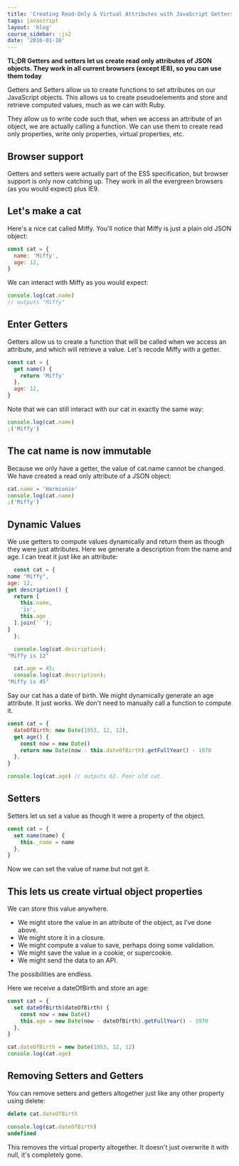 ```yaml
---
title: 'Creating Read-Only & Virtual Attributes with JavaScript Getters and Setters'
tags: javascript
layout: 'blog'
course_sidebar: :js2
date: '2016-01-10'
---
```


**TL;DR Getters and setters let us create read only attributes of JSON objects. They work in all current browsers (except IE8), so you can use them today**

Getters and Setters allow us to create functions to set attributes on our JavaScript objects. This allows us to create pseudoelements and store and retrieve computed values, much as we can with Ruby.

They allow us to write code such that, when we access an attribute of an object, we are actually calling a function. We can use them to create read only properties, write only properties, virtual properties, etc.

## Browser support

Getters and setters were actually part of the ES5 specification, but browser support is only now catching up. They work in all the evergreen browsers (as you would expect) plus IE9.

## Let's make a cat

Here's a nice cat called Miffy. You'll notice that Miffy is just a plain old JSON object:

```js
const cat = {
  name: 'Miffy',
  age: 12,
}
```

We can interact with Miffy as you would expect:

```js
console.log(cat.name)
// outputs "Miffy"
```

## Enter Getters

Getters allow us to create a function that will be called when we access an attribute, and which will retrieve a value. Let's recode Miffy with a getter.

```js
const cat = {
  get name() {
    return 'Miffy'
  },
  age: 12,
}
```

Note that we can still interact with our cat in exactly the same way:

```js
console.log(cat.name)
;('Miffy')
```

## The cat name is now immutable

Because we only have a getter, the value of cat.name cannot be changed. We have created a read only attribute of a JSON object:

```js
cat.name = 'Hermionie'
console.log(cat.name)
;('Miffy')
```

## Dynamic Values

We use getters to compute values dynamically and return them as though they were just attributes. Here we generate a description from the name and age. I can treat it just like an attribute:

```js
  const cat = {
name "Miffy",
age: 12,
get description() {
  return [
    this.name,
    'is',
    this.age
  ].join(' ');
}
  };

  console.log(cat.description);
"Miffy is 12"

  cat.age = 45;
  console.log(cat.description);
"Miffy is 45"
```

Say our cat has a date of birth. We might dynamically generate an age attribute. It just works. We don't need to manually call a function to compute it.

```js
const cat = {
  dateOfBirth: new Date(1953, 12, 12),
  get age() {
    const now = new Date()
    return new Date(now - this.dateOfBirth).getFullYear() - 1970
  },
}

console.log(cat.age) // outputs 62. Poor old cat.
```

## Setters

Setters let us set a value as though it were a property of the object.

```js
const cat = {
  set name(name) {
    this._name = name
  },
}
```

Now we can set the value of name but not get it.

## This lets us create virtual object properties

We can store this value anywhere.

- We might store the value in an attribute of the object, as I've done above.
- We might store it in a closure.
- We might compute a value to save, perhaps doing some validation.
- We might save the value in a cookie, or supercookie.
- We might send the data to an API.

The possibilities are endless.

Here we receive a dateOfBirth and store an age:

```js
const cat = {
  set dateOfBirth(dateOfBirth) {
    const now = new Date()
    this.age = new Date(now - dateOfBirth).getFullYear() - 1970
  },
}

cat.dateOfBirth = new Date(1953, 12, 12)
console.log(cat.age)
```

## Removing Setters and Getters

You can remove setters and getters altogether just like any other property using delete:

```js
delete cat.dateOfBirth

console.log(cat.dateOfBirth)
undefined
```

This removes the virtual property altogether. It doesn't just overwrite it with null, it's completely gone.
